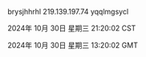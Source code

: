 brysjhhrhl 219.139.197.74 yqqlmgsycl

2024年 10月 30日 星期三 21:20:02 CST

2024年 10月 30日 星期三 13:20:02 GMT
